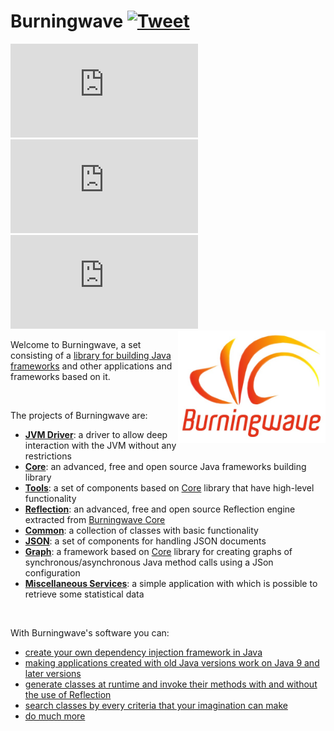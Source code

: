 # Burningwave [![Tweet](https://img.shields.io/twitter/url/http/shields.io.svg?style=social)](https://twitter.com/intent/tweet?text=%40burningwave_org%20A%20set%20consisting%20of%20a%20%23Java%20frameworks%20building%20library%20and%20other%20applications%20and%20frameworks%20based%20on%20it&url=https://burningwave.github.io/)

[![Artifact downloads](https://www.burningwave.org/generators/generate-burningwave-artifact-downloads-badge.php)](https://www.burningwave.org/artifact-downloads/?show-overall-trend-chart=false)
[![GitHub stars](https://www.burningwave.org/generators/generate-github-stars-badge.php)](https://github.com/burningwave)
[![HitCount](https://www.burningwave.org/generators/generate-visited-pages-badge.php)](https://www.burningwave.org#bw-counters)
<a href="https://www.burningwave.org">
<img src="https://raw.githubusercontent.com/burningwave/burningwave.github.io/main/logo.png" alt="logo.png" height="180px" align="right"/>
</a>

Welcome to Burningwave, a set consisting of a [library for building Java frameworks](https://burningwave.github.io/core/) and other applications and frameworks based on it.

<br/>

The projects of Burningwave are:
* [**JVM Driver**](https://burningwave.github.io/jvm-driver/): a driver to allow deep interaction with the JVM without any restrictions
* [**Core**](https://burningwave.github.io/core/): an advanced, free and open source Java frameworks building library
* [**Tools**](https://burningwave.github.io/tools/): a set of components based on [Core](https://burningwave.github.io/core/) library that have high-level functionality
* [**Reflection**](https://burningwave.github.io/reflection/): an advanced, free and open source Reflection engine extracted from [Burningwave Core](https://burningwave.github.io/core/)
* [**Common**](https://burningwave.github.io/common/): a collection of classes with basic functionality
* [**JSON**](https://burningwave.github.io/json/): a set of components for handling JSON documents
* [**Graph**](https://burningwave.github.io/graph/): a framework based on [Core](https://burningwave.github.io/core/) library for creating graphs of synchronous/asynchronous Java method calls using a JSon configuration
* [**Miscellaneous Services**](https://burningwave.github.io/miscellaneous-services/): a simple application with which is possible to retrieve some statistical data

<br/>

With Burningwave's software you can:
* [create your own dependency injection framework in Java](https://dev.to/bw_software/how-to-create-your-own-dependency-injection-framework-o2l)
* [making applications created with old Java versions work on Java 9 and later versions](https://dev.to/bw_software/making-applications-created-with-old-java-versions-work-on-java-9-and-later-versions-19ld)
* [generate classes at runtime and invoke their methods with and without the use of Reflection](https://dev.to/bw_software/generating-classes-at-runtime-and-invoking-their-methods-with-and-without-the-use-of-reflection-in-java-41e3)
* [search classes by every criteria that your imagination can make](https://dev.to/bw_software/how-to-scan-the-classpath-in-java-fk8)
* [do much more](https://dev.to/bw_software/series/10197)
